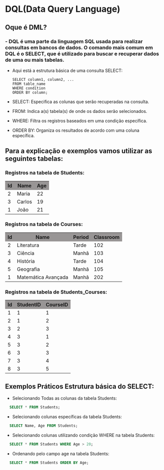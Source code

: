 # DQL(Data Query Language)

## Oque é DML?
 
### - DQL é uma parte da linguagem SQL usada para realizar consultas em bancos de dados. O comando mais comum em DQL é o SELECT, que é utilizado para buscar e recuperar dados de uma ou mais tabelas.


* Aqui está a estrutura básica de uma consulta SELECT:

      SELECT column1, column2, ...
      FROM table_name
      WHERE condition
      ORDER BY column;


* SELECT: Especifica as colunas que serão recuperadas na consulta.

* FROM: Indica a(s) tabela(s) de onde os dados serão selecionados.

* WHERE: Filtra os registros baseados em uma condição específica.

* ORDER BY: Organiza os resultados de acordo com uma coluna específica.

## Para a explicação e exemplos vamos utilizar as seguintes tabelas:
### Registros na tabela de Students:
<table>
  <tr>
    <th style="background-color: #989595;"><strong>Id</strong></th>
    <th style="background-color: #989595;"><strong>Name</strong></th>
    <th style="background-color: #989595;"><strong>Age</strong></th>
  </tr>
  <tr>
    <td>2</td>
    <td>Maria</td>
    <td>22</td>
  </tr>
  <tr>
    <td>3</td>
    <td>Carlos</td>
    <td>19</td>
  </tr>
  <tr>
    <td>1</td>
    <td>João</td>
    <td>21</td>
  </tr>
</table>


### Registros na tabela de Courses:
<table>
  <tr>
    <th style="background-color: #989595;"><strong>Id</strong></th>
    <th style="background-color: #989595;"><strong>Name</strong></th>
    <th style="background-color: #989595;"><strong>Period</strong></th>
    <th style="background-color: #989595;"><strong>Classroom</strong></th>
  </tr>
  <tr>
    <td>2</td>
    <td>Literatura</td>
    <td>Tarde</td>
    <td>102</td>
  </tr>
  <tr>
    <td>3</td>
    <td>Ciência</td>
    <td>Manhã</td>
    <td>103</td>
  </tr>
  <tr>
    <td>4</td>
    <td>História</td>
    <td>Tarde</td>
    <td>104</td>
  </tr>
  <tr>
    <td>5</td>
    <td>Geografia</td>
    <td>Manhã</td>
    <td>105</td>
  </tr>
  <tr>
    <td>1</td>
    <td>Matemática Avançada</td>
    <td>Manhã</td>
    <td>202</td>
  </tr>
</table>


### Registros na tabela de Students_Courses:
<table>
  <tr>
    <th style="background-color: #989595;"><strong>Id</strong></th>
    <th style="background-color: #989595;"><strong>StudentID</strong></th>
    <th style="background-color: #989595;"><strong>CourseID</strong></th>
  </tr>
  <tr>
    <td>1</td>
    <td>1</td>
    <td>1</td>
  </tr>
  <tr>
    <td>2</td>
    <td>1</td>
    <td>2</td>
  </tr>
  <tr>
    <td>3</td>
    <td>2</td>
    <td>3</td>
  </tr>
  <tr>
    <td>4</td>
    <td>3</td>
    <td>1</td>
  </tr>
  <tr>
    <td>5</td>
    <td>3</td>
    <td>2</td>
  </tr>
  <tr>
    <td>6</td>
    <td>3</td>
    <td>3</td>
  </tr>
  <tr>
    <td>7</td>
    <td>3</td>
    <td>4</td>
  </tr>
  <tr>
    <td>8</td>
    <td>3</td>
    <td>5</td>
  </tr>
</table>

## Exemplos Práticos Estrutura básica do SELECT:

* Selecionando Todas as colunas da tabela Students:
```sql
  SELECT * FROM Students;
```
* Selecionando colunas específicas da tabela Students:
```sql
  SELECT Name, Age FROM Students;
```
* Selecionando colunas utilizando condição WHERE na tabela Students:
```sql
  SELECT * FROM Students WHERE Age > 20;
```
* Ordenando pelo campo age na tabela Students:
```sql
  SELECT * FROM Students ORDER BY Age;
```